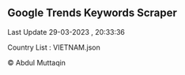 

## Google Trends Keywords Scraper 
 
Last Update 29-03-2023 , 20:33:36

Country List :
VIETNAM.json



© Abdul Muttaqin 
